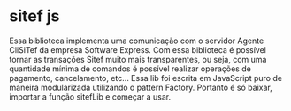 # sitef js

Essa biblioteca implementa uma comunicação com o servidor Agente CliSiTef da empresa Software Express.
Com essa biblioteca é possível tornar as transações Sitef muito mais transparentes, ou seja, com uma quantidade mínima de comandos é possível realizar operações de pagamento, cancelamento, etc...
Essa lib foi escrita em JavaScript puro de maneira modularizada utilizando o pattern Factory. Portanto é só baixar, importar a função sitefLib e começar a usar.
